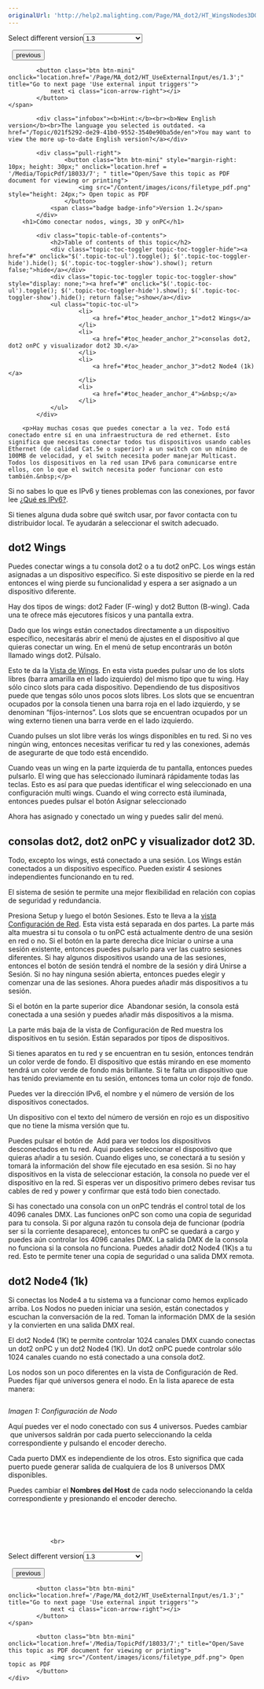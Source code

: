 ```yaml
---
originalUrl: 'http://help2.malighting.com/Page/MA_dot2/HT_WingsNodes3DOnPC/es/1.3'
---
```


<div class="topic-navigation">

<div class="pull-right">
	<span class="pull-left">


<div class="pull-left">
<form action="/Topic/SetCurrentVersionNumber" class="form-inline" id="frmTagSelector" method="post">	<span class="form-mini">
		<div class="input-prepend"><span class="add-on">Select different version</span><select autocomplete="off" id="versionNumberId" name="versionNumberId" onchange="$(this).closest('#frmTagSelector').submit();" style="width: 120px;"><option value="">- latest -</option>
<option value="3">1.1</option>
<option value="7">1.2</option>
<option selected="selected" value="12">1.3</option>
<option value="16">1.5</option>
<option value="29">1.9</option>
</select></div>
		<input data-val="true" data-val-number="The field Int32 must be a number." data-val-required="The Int32 field is required." id="ProductId" name="ProductId" type="hidden" value="7">
		<input id="CurrentGuid" name="CurrentGuid" type="hidden" value="021f5292-de29-41b0-9552-3540e90ba5de">
	</span>
</form></div>&nbsp;	</span>
	<span class="pull-right" style="white-space: nowrap;">
			<button class="btn btn-mini" onclick="location.href='/Page/MA_dot2/HT_Effects/es/1.3'; " title="Go to previous page 'Work with effects'">
				<i class="icon-arrow-left"></i> previous
			</button>

			<button class="btn btn-mini" onclick="location.href='/Page/MA_dot2/HT_UseExternalInput/es/1.3';" title="Go to next page 'Use external input triggers'">
				next <i class="icon-arrow-right"></i> 
			</button>
	</span>
</div>
<div class="clear-fix" style="margin-bottom: 10px"></div>
</div>

			<div class="infobox"><b>Hint:</b><br><b>New English version</b><br>The language you selected is outdated. <a href="/Topic/021f5292-de29-41b0-9552-3540e90ba5de/en">You may want to view the more up-to-date English version?</a></div>
		
			<div class="pull-right">
					<button class="btn btn-mini" style="margin-right: 10px; height: 30px;" onclick="location.href = '/Media/TopicPdf/18033/7'; " title="Open/Save this topic as PDF document for viewing or printing">
						<img src="/Content/images/icons/filetype_pdf.png" style="height: 24px;"> Open topic as PDF
					</button>
				<span class="badge badge-info">Version 1.2</span>
			</div>
		<h1>Cómo conectar nodos, wings, 3D y onPC</h1>

			<div class="topic-table-of-contents">
				<h2>Table of contents of this topic</h2>
				<div class="topic-toc-toggler topic-toc-toggler-hide"><a href="#" onclick="$('.topic-toc-ul').toggle(); $('.topic-toc-toggler-hide').hide(); $('.topic-toc-toggler-show').show(); return false;">hide</a></div>
				<div class="topic-toc-toggler topic-toc-toggler-show" style="display: none;"><a href="#" onclick="$('.topic-toc-ul').toggle(); $('.topic-toc-toggler-hide').show(); $('.topic-toc-toggler-show').hide(); return false;">show</a></div>
				<ul class="topic-toc-ul">
						<li>
							<a href="#toc_header_anchor_1">dot2 Wings</a>
						</li>
						<li>
							<a href="#toc_header_anchor_2">consolas dot2, dot2 onPC y visualizador dot2 3D.</a>
						</li>
						<li>
							<a href="#toc_header_anchor_3">dot2 Node4 (1k)</a>
						</li>
						<li>
							<a href="#toc_header_anchor_4">&nbsp;</a>
						</li>
				</ul>
			</div>

		<p>Hay muchas cosas que puedes conectar a la vez. Todo está conectado entre sí en una infraestructura de red ethernet. Esto significa que necesitas conectar todos tus dispositivos usando cables Ethernet (de calidad Cat.5e o superior) a un switch con un mínimo de 100MB de velocidad, y el switch necesita poder manejar Multicast. Todos los dispositivos en la red usan IPv6 para comunicarse entre ellos, con lo que el switch necesita poder funcionar con esto también.&nbsp;</p>

<p>Si no sabes lo que es IPv6 y tienes problemas con las conexiones, por favor lee&nbsp;<a href="/Topic/f1b7cb49-645d-4aa2-b435-a852501289f0">¿Qué es IPv6?</a>.</p>

<p>Si tienes alguna duda sobre qué switch usar, por favor contacta con tu distribuidor local. Te ayudarán a seleccionar el switch adecuado.</p>

<a name="toc_header_anchor_1" id="toc_header_anchor_1" class="topic-toc-item"></a><h2>dot2 Wings</h2>

<p>Puedes conectar wings a tu consola dot2 o a tu dot2 onPC. Los wings están asignadas a un dispositivo específico. Si este dispositivo se pierde en la red entonces el wing pierde su funcionalidad y espera a ser asignado a un dispositivo diferente.</p>

<p>Hay dos tipos de wings: dot2 Fader (F-wing) y dot2 Button (B-wing). Cada una te ofrece más ejecutores físicos y una pantalla extra.</p>

<p>Dado que los wings están conectados directamente a un dispositivo específico, necesitarás abrir el menú de ajustes en el dispositivo al que quieras conectar un wing. En el menú de setup encontrarás un botón llamado&nbsp;<span class="softkey">wings dot2</span>. Púlsalo.</p>

<p>Esto te da la&nbsp;<a href="/Topic/76a4961b-8fb5-4482-b0af-894a4a931aa9">Vista de Wings</a>.&nbsp;En esta vista puedes pulsar uno de los slots libres (barra amarilla en el lado izquierdo) del mismo tipo que tu wing. Hay sólo cinco slots para cada dispositivo. Dependiendo de tus dispositivos puede que tengas sólo unos pocos slots libres. Los slots que se encuentran ocupados por la consola tienen una barra roja en el lado izquierdo, y se denominan “fijos-internos”. Los slots que se encuentran ocupados por un wing externo tienen una barra verde en el lado izquierdo.</p>

<p>Cuando pulses un slot libre verás los wings disponibles en tu red. Si no ves ningún&nbsp;wing, entonces necesitas verificar tu red y las conexiones, además de asegurarte de que todo está encendido.</p>

<p>Cuando veas un wing en la parte izquierda de tu pantalla, entonces puedes pulsarlo. El wing que has seleccionado iluminará rápidamente todas las teclas. Esto es así para que puedas identificar el wing seleccionado en una configuración multi wings. Cuando el wing correcto está iluminada, entonces puedes pulsar el botón&nbsp;<span class="softkey">Asignar seleccionado</span></p>

<p>Ahora has asignado y conectado un wing y puedes salir del menú.</p>

<a name="toc_header_anchor_2" id="toc_header_anchor_2" class="topic-toc-item"></a><h2>consolas dot2, dot2 onPC y visualizador dot2 3D.</h2>

<p>Todo, excepto los wings, está conectado a una sesión. Los Wings&nbsp;están conectados a un dispositivo específico. Pueden existir 4 sesiones independientes funcionando en tu red.</p>

<p>El sistema de sesión te permite una mejor flexibilidad en relación con copias de seguridad y redundancia.</p>

<p>Presiona&nbsp;<span class="hardkey">Setup</span>&nbsp;y luego el botón&nbsp;<span class="softkey">Sesiones</span>. Esto te lleva a la&nbsp;<a href="/Topic/43894987-4e55-4de0-b124-c0bf3c2fd787">vista Configuración de Red</a>. Esta vista está separada en dos partes. La parte más alta muestra si tu consola o tu onPC está actualmente dentro de una sesión en red o no. Si el botón en la parte derecha dice&nbsp;<span class="softkey">Iniciar o unirse a una sesión existente</span>,&nbsp;entonces puedes pulsarlo para ver las cuatro sesiones diferentes. Si hay algunos dispositivos usando una de las sesiones, entonces el botón de sesión tendrá el nombre de la sesión y dirá&nbsp;<span class="softkey">Unirse a Sesión</span>. Si no hay ninguna sesión abierta, entonces puedes elegir y comenzar una de las sesiones. Ahora puedes añadir más dispositivos a tu sesión.</p>

<p>Si el botón en la parte superior dice &nbsp;<span class="softkey">Abandonar&nbsp;sesión</span>, la consola está conectada a una sesión y puedes añadir más dispositivos a la misma.</p>

<p>La parte más baja de la vista de Configuración de Red muestra los dispositivos en tu sesión. Están separados por tipos de dispositivos.</p>

<p>Si tienes aparatos en tu red y se encuentran en tu sesión, entonces tendrán un color verde de fondo. El dispositivo que estás mirando en ese momento tendrá un color verde de fondo más brillante. Si te falta un dispositivo que has tenido previamente en tu sesión, entonces toma un color rojo de fondo.</p>

<p>Puedes ver la dirección IPv6, el nombre y el número de versión de los dispositivos conectados.</p>

<p>Un dispositivo con el texto del número de versión en rojo es un dispositivo que no tiene la misma versión que tu.</p>

<p>Puedes pulsar el botón de &nbsp;<span class="softkey">Add</span>&nbsp;para ver todos los dispositivos desconectados&nbsp;en tu red. Aqui puedes seleccionar el dispositivo que quieras añadir a tu sesión. Cuando eliges uno, se conectará a tu sesión y tomará la información del show file ejecutado en esa sesión. Si no hay dispositivos en la vista de seleccionar estación, la consola no puede ver el dispositivo en la red. Si esperas ver un dispositivo primero debes revisar tus cables de red y power y confirmar que está todo bien conectado.</p>

<p>Si has conectado una consola con un onPC tendrás el control total de los 4096 canales&nbsp;DMX. Las funciones onPC son como una copia de seguridad para tu consola. Si por alguna razón tu consola deja de funcionar (podría ser si la corriente desaparece), entonces tu onPC se quedará a cargo y puedes aún controlar los 4096 canales DMX. La salida DMX de la consola no funciona si la consola no funciona. Puedes añadir dot2 Node4 (1K)s a tu red. Esto te permite tener una copia de seguridad o una salida DMX remota.</p>

<a name="toc_header_anchor_3" id="toc_header_anchor_3" class="topic-toc-item"></a><h2>dot2 Node4 (1k)</h2>

<p>Si conectas los Node4 a tu sistema va a funcionar como hemos explicado arriba. Los Nodos no pueden iniciar una sesión, están conectados y escuchan la conversación de la red. Toman la información DMX de la sesión y la convierten en una salida DMX real.</p>

<p>El dot2 Node4 (1K) te permite controlar 1024 canales DMX cuando conectas un dot2 onPC y un dot2 Node4 (1K). Un dot2 onPC puede controlar sólo 1024 canales cuando no está conectado a una consola dot2.</p>

<p>Los nodos son un poco diferentes en la vista de Configuración de Red. Puedes fijar qué universos genera el nodo. En la lista aparece de esta manera:</p>

<p><img alt="" src="/Media/Image/Dot2_HT_ConnectWingsNodes3dOnpc_01_1-2.png"></p>

<p><em>Imagen 1: Configuración de Nodo</em></p>

<p>Aquí puedes ver el nodo conectado con sus 4 universos. Puedes cambiar &nbsp;que universos saldrán por cada puerto seleccionando la celda correspondiente y pulsando el encoder derecho.</p>

<p>Cada puerto DMX es independiente de los otros. Esto significa que cada puerto puede generar salida de cualquiera de los 8 universos DMX disponibles.</p>

<p>Puedes cambiar el <strong>Nombres del Host </strong>de cada nodo seleccionando la celda correspondiente y presionando el encoder derecho.</p>

<a name="toc_header_anchor_4" id="toc_header_anchor_4" class="topic-toc-item"></a><h2>&nbsp;</h2>


				<br>
<div class="topic-navigation">

<div class="pull-right">
	<span class="pull-left">


<div class="pull-left">
<form action="/Topic/SetCurrentVersionNumber" class="form-inline" id="frmTagSelector" method="post">	<span class="form-mini">
		<div class="input-prepend"><span class="add-on">Select different version</span><select autocomplete="off" id="versionNumberId" name="versionNumberId" onchange="$(this).closest('#frmTagSelector').submit();" style="width: 120px;"><option value="">- latest -</option>
<option value="3">1.1</option>
<option value="7">1.2</option>
<option selected="selected" value="12">1.3</option>
<option value="16">1.5</option>
<option value="29">1.9</option>
</select></div>
		<input data-val="true" data-val-number="The field Int32 must be a number." data-val-required="The Int32 field is required." id="ProductId" name="ProductId" type="hidden" value="7">
		<input id="CurrentGuid" name="CurrentGuid" type="hidden" value="021f5292-de29-41b0-9552-3540e90ba5de">
	</span>
</form></div>&nbsp;	</span>
	<span class="pull-right" style="white-space: nowrap;">
			<button class="btn btn-mini" onclick="location.href='/Page/MA_dot2/HT_Effects/es/1.3'; " title="Go to previous page 'Work with effects'">
				<i class="icon-arrow-left"></i> previous
			</button>

			<button class="btn btn-mini" onclick="location.href='/Page/MA_dot2/HT_UseExternalInput/es/1.3';" title="Go to next page 'Use external input triggers'">
				next <i class="icon-arrow-right"></i> 
			</button>
	</span>
</div>
	<div class="clear-fix"></div>
	<div class="pull-right">
	
			<button class="btn btn-mini" onclick="location.href='/Media/TopicPdf/18033/7';" title="Open/Save this topic as PDF document for viewing or printing">
				<img src="/Content/images/icons/filetype_pdf.png"> Open topic as PDF
			</button>
	</div>
<div class="clear-fix" style="margin-bottom: 10px"></div>
</div>

	
